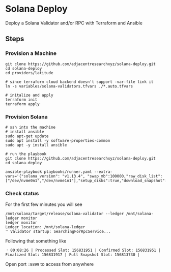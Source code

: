 # Solana Deploy
Deploy a Solana Validator and/or RPC with Terraform and Ansible

## Steps
### Provision a Machine 
```
git clone https://github.com/adjacentresearchxyz/solana-deploy.git
cd solana-deploy
cd providers/latitude

# since terraform cloud backend doesn't support -var-file link it 
ln -s variables/solana-validators.tfvars ./*.auto.tfvars

# initalize and apply
terraform init 
terraform apply
```

### Provision Solana
```
# ssh into the machine 
# install ansible 
sudo apt-get update 
sudo apt install -y software-properties-common
sudo apt -y install ansible

# run the playbook
git clone https://github.com/adjacentresearchxyz/solana-deploy.git
cd solana-deploy

ansible-playbook playbooks/runner.yaml --extra-vars='{"solana_version": "v1.13.4", "swap_mb":100000,"raw_disk_list":["/dev/nvme0n1","/dev/nvme1n1"],"setup_disks":true,"download_snapshot":true,"ramdisk_size":300}'
```

### Check status
For the first few minutes you will see
```
/mnt/solana/target/release/solana-validator --ledger /mnt/solana-ledger monitor
ledger monitor
Ledger location: /mnt/solana-ledger
⠉ Validator startup: SearchingForRpcService...
```

Following that something like
```
⠐ 00:08:26 | Processed Slot: 156831951 | Confirmed Slot: 156831951 | Finalized Slot: 156831917 | Full Snapshot Slot: 156813730 |
```

Open port `:8899` to access from anywhere